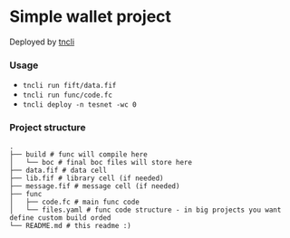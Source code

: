 # Simple wallet project

Deployed by [tncli](https://github.com/disintar/tncli)

### Usage

- `tncli run fift/data.fif`
- `tncli run func/code.fc`
- `tncli deploy -n tesnet -wc 0`

### Project structure

```
.
├── build # func will compile here
│   └── boc # final boc files will store here
├── data.fif # data cell
├── lib.fif # library cell (if needed)
├── message.fif # message cell (if needed)
├── func
│   ├── code.fc # main func code
│   └── files.yaml # func code structure - in big projects you want define custom build orded
└── README.md # this readme :)
```